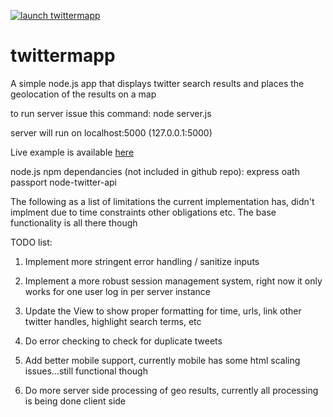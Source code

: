 <a  href="http://twittermapp.herokuapp.com"> ![launch twittermapp](https://raw.github.com/zserre/twittermapp/public/images/twitterMapBanner.png "Click to launch twittermapp")</a>

twittermapp
==========

A simple node.js app that displays twitter search results and places the
geolocation of the results on a map

to run server issue this command: node server.js 

server will run on localhost:5000 (127.0.0.1:5000) 

Live example is available [here]

[here]: http://twittermapp.herokuapp.com/

node.js npm dependancies (not included in github repo):
	express
	oath
	passport
	node-twitter-api


The following as a list of limitations the current implementation has, 
didn't implment due to time constraints other obligations etc.  The base 
functionality is all there though

TODO list:

1.  Implement more stringent error handling / sanitize inputs

2.	Implement a more robust session management system, 
	right now it only works for one user log in per server instance
	
3.	Update the View to show proper formatting for time, urls, link
	other twitter handles, highlight search terms, etc

4. 	Do error checking to check for duplicate tweets

5.  Add better mobile support, currently mobile has some html scaling issues...still functional though
  
6.  Do more server side processing of geo results, currently all processing is being done client side
